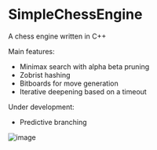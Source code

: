 # SimpleChessEngine

A chess engine written in C++

Main features:
* Minimax search with alpha beta pruning
* Zobrist hashing
* Bitboards for move generation
* Iterative deepening based on a timeout

Under development:
* Predictive branching


![image](https://github.com/henrijsprincis/simpleChessEngine/assets/38922533/5baccfd3-da2b-4476-9ab8-f212415795c1)



